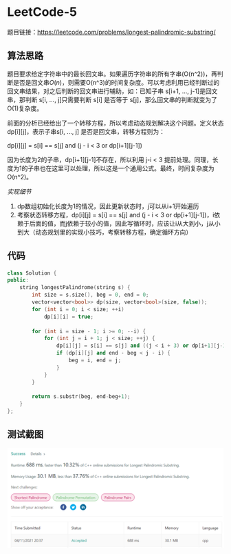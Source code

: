 # LeetCode-5

题目链接：https://leetcode.com/problems/longest-palindromic-substring/

## 算法思路

题目要求给定字符串中的最长回文串。如果遍历字符串的所有字串(O(n^2))，再判断是否是回文串$O(n)$，则需要O(n^3)的时间复杂度。可以考虑利用已经判断过的回文串结果，对之后判断的回文串进行辅助，如：已知子串 s[i+1, ..., j-1]是回文串，那判断 s[i, ..., j]只需要判断 s[i] 是否等于 s[j]，那么回文串的判断就变为了O(1)复杂度。

前面的分析已经给出了一个转移方程，所以考虑动态规划解决这个问题。定义状态dp[i][j]，表示子串s[i, ..., j] 是否是回文串，转移方程则为：

dp[i][j] = s[i] == s[j] and (j - i < 3 or dp[i+1][j-1])

因为长度为2的子串，dp[i+1][j-1]不存在，所以利用 j-i < 3 提前处理。同理，长度为1的子串也在这里可以处理，所以这是一个通用公式。最终，时间复杂度为O(n^2)。

*实现细节*

1. dp数组初始化长度为1的情况，因此更新状态时，j可以从i+1开始遍历
2. 考察状态转移方程，dp[i][j] = s[i] == s[j] and (j - i < 3 or dp[i+1][j-1])，i依赖于后面的值，而j依赖于较小的值，因此写循环时，应该让i从大到小，j从小到大（动态规划里的实现小技巧，考察转移方程，确定循环方向）

## 代码

```cpp
class Solution {
public:
    string longestPalindrome(string s) {
        int size = s.size(), beg = 0, end = 0;
        vector<vector<bool>> dp(size, vector<bool>(size, false));
        for (int i = 0; i < size; ++i)
            dp[i][i] = true;
        
        for (int i = size - 1; i >= 0; --i) {
            for (int j = i + 1; j < size; ++j) {
                dp[i][j] = s[i] == s[j] and ((j < i + 3) or dp[i+1][j-1]);
                if (dp[i][j] and end - beg < j - i) {
                    beg = i, end = j;
                }
            }
        }
        
        return s.substr(beg, end-beg+1);
    }
};
```

## 测试截图

![img](./accept.png)
